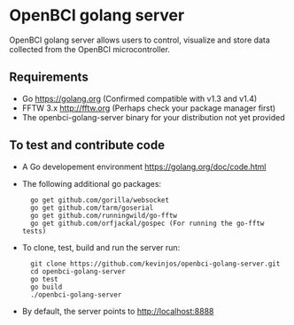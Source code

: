 OpenBCI golang server
=====================

OpenBCI golang server allows users to control, visualize and store data collected from the OpenBCI microcontroller.

Requirements
------------

* Go <https://golang.org> (Confirmed compatible with v1.3 and v1.4)
* FFTW 3.x <http://fftw.org> (Perhaps check your package manager first)
* The openbci-golang-server binary for your distribution not yet provided

To test and contribute code
---------------------------

* A Go developement environment <https://golang.org/doc/code.html>  
* The following additional go packages:  

        go get github.com/gorilla/websocket  
        go get github.com/tarm/goserial  
        go get github.com/runningwild/go-fftw  
        go get github.com/orfjackal/gospec (For running the go-fftw tests)  
  
* To clone, test, build and run the server run:  

        git clone https://github.com/kevinjos/openbci-golang-server.git  
        cd openbci-golang-server  
        go test  
        go build  
        ./openbci-golang-server  

* By default, the server points to <http://localhost:8888>

